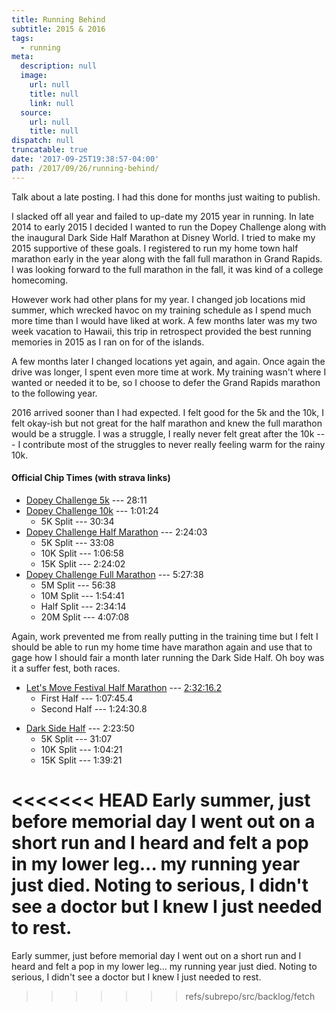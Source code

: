```yaml
---
title: Running Behind
subtitle: 2015 & 2016
tags:
  - running
meta:
  description: null
  image:
    url: null
    title: null
    link: null
  source:
    url: null
    title: null
dispatch: null
truncatable: true
date: '2017-09-25T19:38:57-04:00'
path: /2017/09/26/running-behind/
---
```

Talk about a late posting. I had this done for months just waiting to publish.

I slacked off all year and failed to up-date my 2015 year in running. In late 2014 to early 2015 I decided I wanted to run the Dopey Challenge along with the inaugural Dark Side Half Marathon at Disney World. I tried to make my 2015 supportive of these goals. I registered to run my home town half marathon early in the year along with the fall full marathon in Grand Rapids. I was looking forward to the full marathon in the fall, it was kind of a college homecoming.

However work had other plans for my year. I changed job locations mid summer, which wrecked havoc on my training schedule as I spend much more time than I would have liked at work. A few months later was my two week vacation to Hawaii, this trip in retrospect provided the best running memories in 2015 as I ran on for of the islands.

A few months later I changed locations yet again, and again. Once again the drive was longer, I spent even more time at work. My training wasn't where I wanted or needed it to be, so I choose to defer the Grand Rapids marathon to the following year.

2016 arrived sooner than I had expected. I felt good for the 5k and the 10k, I felt okay-ish but not great for the half marathon and knew the full marathon would be a struggle. I was a struggle, I really never felt great after the 10k --- I contribute most of the struggles to never really feeling warm for the rainy 10k.

#### Official Chip Times (with strava links)

* [Dopey Challenge 5k][d5k] --- 28:11
* [Dopey Challenge 10k][d10k] --- 1:01:24
    * 5K Split --- 30:34
* [Dopey Challenge Half Marathon][dHalf] --- 2:24:03
    * 5K Split --- 33:08
    * 10K Split --- 1:06:58
    * 15K Split --- 2:24:02
* [Dopey Challenge Full Marathon][dFull] --- 5:27:38
    * 5M Split --- 56:38
    * 10M Split --- 1:54:41
    * Half Split --- 2:34:14
    * 20M Split --- 4:07:08

Again, work prevented me from really putting in the training time but I felt I should be able to run my home time have marathon again and use that to gage how I should fair a month later running the Dark Side Half. Oh boy was it a suffer fest, both races.

* [Let's Move Festival Half Marathon][lHalf] --- [2:32:16.2][lOfficial]
    * First Half --- 1:07:45.4
    * Second Half --- 1:24:30.8

<p><!-- without this line markdown-it renders the list above and below as a paragraph list items--!></p>

* [Dark Side Half][darkSideHalf] --- 2:23:50
    * 5K Split --- 31:07
    * 10K Split --- 1:04:21
    * 15K Split --- 1:39:21

<<<<<<< HEAD
Early summer, just before memorial day I went out on a short run and I heard and felt a pop in my lower leg... my running year just died. Noting to serious, I didn't see a doctor but I knew I just needed to rest.
=======
Early summer, just before memorial day I went out on a short run and I heard and felt a pop in my lower leg... my running year just died. Noting to serious, I didn't see a doctor but I knew I just needed to rest. 
>>>>>>> refs/subrepo/src/backlog/fetch

[d5k]: https://www.strava.com/activities/464946606
[d10k]: https://www.strava.com/activities/465662669
[dHalf]: https://www.strava.com/activities/466408035
[dFull]: https://www.strava.com/activities/467503067
[darkSideHalf]: https://www.strava.com/activities/548016509
[lHalf]: https://www.strava.com/activities/561076233
[lOfficial]: http://www.eastsideracingcompany.com/wp-content/uploads/2016/05/2016-Lets-Move-Half-Marathon-Results.htm
